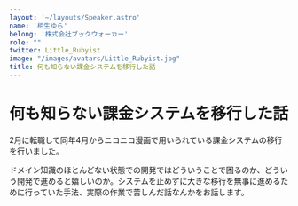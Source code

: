 ```yaml
---
layout: '~/layouts/Speaker.astro'
name: '相生ゆら'
belong: '株式会社ブックウォーカー'
role: ""
twitter: Little_Rubyist
image: "/images/avatars/Little_Rubyist.jpg"
title: 何も知らない課金システムを移行した話
---
```


# 何も知らない課金システムを移行した話

2月に転職して同年4月からニコニコ漫画で用いられている課金システムの移行を行いました。

ドメイン知識のほとんどない状態での開発ではどういうことで困るのか、どういう開発で進めると嬉しいのか。システムを止めずに大きな移行を無事に進めるために行っていた手法、実際の作業で苦しんだ話なんかをお話します。
